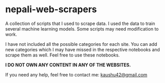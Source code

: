 # nepali-web-scrapers

A collection of scripts that I used to scrape data. I used the data to train several machine learning models. Some scripts may need modification to work.

I have not included all the possible categories for each site. You can add new categories which I may have missed in the respective notebooks and scrape them as well.
Feel free to use these notebooks.


**I DO NOT OWN ANY CONTENT IN ANY OF THE WEBSITES.**

If you need any help, feel free to contact me: kaushu42@gmail.com
